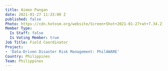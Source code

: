 ```yaml
---
title: Aimon Pangan
date: 2021-01-27 11:33:00 Z
published: false
Photo: https://cdn.hotosm.org/website/Screen+Shot+2021-01-27+at+7.34.21+PM.png
Member Type:
  Is Staff: false
  Is Voting Member: true
Job Title: Field Coordinator
Project:
- 'Data-Driven Disaster Risk Management: PhilAWARE'
Country: Philippines
Team: Philippines
---
```


